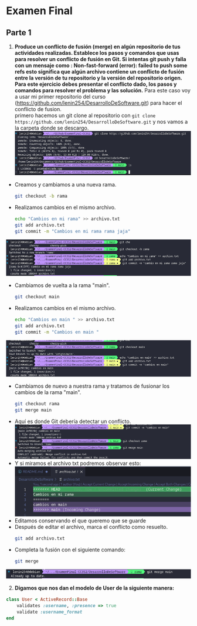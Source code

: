 # Examen Final
## Parte 1
1. **Produce un conflicto de fusión (merge) en algún repositorio de tus actividades realizadas. Establece los pasos y comandos que usas para resolver un conflicto de fusión en Git. Si intentas git push y falla con un mensaje como : Non-fast-forward (error): failed to push some refs esto significa que algún archivo contiene un conflicto de fusión entre la versión de tu repositorio y la versión del repositorio origen. Para este ejercicio debes presentar el conflicto dado, los pasos y comandos para resolver el problema y las solución.**
Para este caso voy a usar mi primer repositorio del curso (https://github.com/lenin254/DesarrolloDeSoftware.git) para hacer el conflicto de fusion.  
primero hacemos un git clone al repositorio con `git clone https://github.com/lenin254/DesarrolloDeSoftware.git` y nos vamos a la carpeta donde se descargo.  
![](/imagenes/1.png)
- Creamos y cambiamos a una nueva rama.
     ```bash
     git checkout -b rama
     ```
- Realizamos cambios en el mismo archivo.
     ```bash
     echo "Cambios en mi rama" >> archivo.txt
     git add archivo.txt
     git commit -m "Cambios en mi rama rama jaja"
    ```
![](/imagenes/2.png)
- Cambiamos de vuelta a la rama "main".
     ```bash
     git checkout main
     ```
- Realizamos cambios en el mismo archivo.
     ```bash
     echo "Cambios en main " >> archivo.txt
     git add archivo.txt
     git commit -m "Cambios en main "
     ```
![](/imagenes/3.png)
- Cambiamos de nuevo a nuestra rama y tratamos de fusionar los cambios de la rama "main".
     ```bash
     git checkout rama
     git merge main
     ```
- Aquí es donde Git debería detectar un conflicto.
![](/imagenes/4.png)
- Y si miramos el archivo txt podremos observar esto:
![](/imagenes/5.png)
- Editamos conservando el que queremo que se guarde
- Después de editar el archivo, marca el conflicto como resuelto.
     ```bash
     git add archivo.txt
     ```
- Completa la fusión con el siguiente comando:
     ```bash
     git merge 
     ```
![](/imagenes/6.png)

2. **Digamos que nos dan el modelo de User de la siguiente manera:**
``` ruby
class User < ActiveRecord::Base
    validates :username, :presence => true
    validate :username_format
end
```
